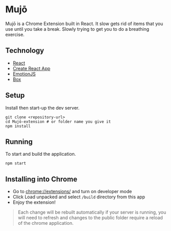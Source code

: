 # Mujō

Mujō is a Chrome Extension built in React. It slow gets rid of items that you use until you take a break. Slowly trying to get you to do a breathing exercise.

## Technology

- [React](https://github.com/facebook/react)
- [Create React App](https://github.com/facebook/create-react-app)
- [EmotionJS](https://emotion.sh/docs/)
- [Box](https://github.com/mujo-code/box)

## Setup

Install then start-up the dev server.

```shell
git clone <repository-url>
cd Mujō-extension # or folder name you give it
npm install
```

## Running

To start and build the application.

```shell
npm start
```

## Installing into Chrome

- Go to [chrome://extensions/](chrome://extensions/) and turn on developer mode
- Click Load unpacked and select `/build` directory from this app
- Enjoy the extension!

> Each change will be rebuilt automatically if your server is running, you will need to refresh and changes to the public folder require a reload of the chrome application.
